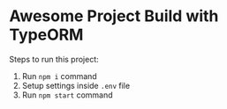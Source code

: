 # Awesome Project Build with TypeORM

Steps to run this project:

1. Run `npm i` command
2. Setup settings inside `.env` file
3. Run `npm start` command
